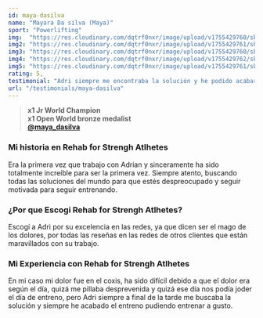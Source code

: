 ```yaml
---
id: maya-dasilva
name: "Mayara Da silva (Maya)"
sport: "Powerlifting"
img:  "https://res.cloudinary.com/dqtrf0nxr/image/upload/v1755429760/sbd_wplc_day2-476_qljfxt.webp"
img2: "https://res.cloudinary.com/dqtrf0nxr/image/upload/v1755429761/sbd_wplc_day2-755_xh1h7q.webp"
img3: "https://res.cloudinary.com/dqtrf0nxr/image/upload/v1755429760/sbd_wplc_day2-480_smea3a.webp"
img4: "https://res.cloudinary.com/dqtrf0nxr/image/upload/v1755429762/sbd_wplc_day2-757_kcrvi8.webp"
img5: "https://res.cloudinary.com/dqtrf0nxr/image/upload/v1755429761/sbd_wplc_day2-509_uaqkmr.webp"
rating: 5,
testimonial: "Adri siempre me encontraba la solución y he podido acabar el entreno totalmente a gusto."
url: "/testimonials/maya-dasilva"
---
```


> **x1 Jr World Champion**  
> **x1 Open World bronze medalist**  
> [**@maya_dasilva**](https://www.instagram.com/maya_dasilva/)

### Mi historia en Rehab for Strengh Atlhetes

Era la primera vez que trabajo con Adrian y sinceramente ha sido totalmente increíble para ser la primera vez.
Siempre atento, buscando todas las soluciones del mundo para que estés despreocupado y seguir motivada para seguir entrenando.

### ¿Por que Escogi Rehab for Strengh Atlhetes?

Escogí a Adri por su excelencia en las redes, ya que dicen ser el mago de los dolores, por todas las reseñas en las redes de otros clientes que están maravillados con su trabajo.

### Mi Experiencia con Rehab for Strengh Atlhetes

 En mi caso mi dolor fue en el coxis, ha sido difícil debido a que el dolor era según el día, quizá me pillaba desprevenida y quizá ese día nos podía joder el día de entreno, pero Adri siempre a final de la tarde me buscaba la solución y siempre he acabado el entreno pudiendo entrenar a gusto.
